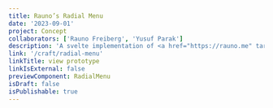```yaml
---
title: Rauno’s Radial Menu
date: '2023-09-01'
project: Concept
collaborators: ['Rauno Freiberg', 'Yusuf Parak']
description: 'A svelte implementation of <a href="https://rauno.me" target="_blank">Rauno Freiberg’s</a> wonderful <a href="https://rauno.me/craft/radial-menu" target="_blank">radial menu</a>.'
link: '/craft/radial-menu'
linkTitle: view prototype
linkIsExternal: false
previewComponent: RadialMenu
isDraft: false
isPublishable: true
---
```


<script>
  import RadialMenu from '$components/craft/RadialMenu.svelte';
</script>

<RadialMenu />
